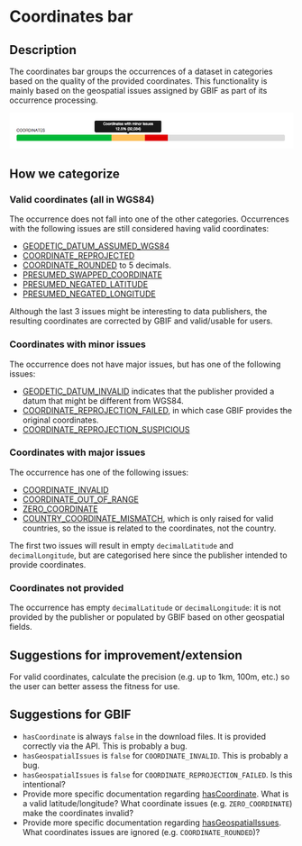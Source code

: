 # Coordinates bar

## Description

The coordinates bar groups the occurrences of a dataset in categories based on the quality of the provided coordinates. This functionality is mainly based on the geospatial issues assigned by GBIF as part of its occurrence processing.

![screenshot](../images/features/coordinates-bar-0debafd0-6c8a-11de-8225-b8a03c50a862.png)

## How we categorize

### Valid coordinates (all in WGS84)

The occurrence does not fall into one of the other categories. Occurrences with the following issues are still considered having valid coordinates:

* [GEODETIC_DATUM_ASSUMED_WGS84](http://gbif.github.io/gbif-api/apidocs/org/gbif/api/vocabulary/OccurrenceIssue.html#GEODETIC_DATUM_ASSUMED_WGS84)
* [COORDINATE_REPROJECTED](http://gbif.github.io/gbif-api/apidocs/org/gbif/api/vocabulary/OccurrenceIssue.html#COORDINATE_REPROJECTED)
* [COORDINATE_ROUNDED](http://gbif.github.io/gbif-api/apidocs/org/gbif/api/vocabulary/OccurrenceIssue.html#COORDINATE_ROUNDED) to 5 decimals.
* [PRESUMED_SWAPPED_COORDINATE](http://gbif.github.io/gbif-api/apidocs/org/gbif/api/vocabulary/OccurrenceIssue.html#PRESUMED_SWAPPED_COORDINATE)
* [PRESUMED_NEGATED_LATITUDE](http://gbif.github.io/gbif-api/apidocs/org/gbif/api/vocabulary/OccurrenceIssue.html#PRESUMED_NEGATED_LATITUDE)
* [PRESUMED_NEGATED_LONGITUDE](http://gbif.github.io/gbif-api/apidocs/org/gbif/api/vocabulary/OccurrenceIssue.html#PRESUMED_NEGATED_LONGITUDE)

Although the last 3 issues might be interesting to data publishers, the resulting coordinates are corrected by GBIF and valid/usable for users.

### Coordinates with minor issues

The occurrence does not have major issues, but has one of the following issues:

* [GEODETIC_DATUM_INVALID](http://gbif.github.io/gbif-api/apidocs/org/gbif/api/vocabulary/OccurrenceIssue.html#GEODETIC_DATUM_INVALID) indicates that the publisher provided a datum that might be different from WGS84.
* [COORDINATE_REPROJECTION_FAILED](http://gbif.github.io/gbif-api/apidocs/org/gbif/api/vocabulary/OccurrenceIssue.html#COORDINATE_REPROJECTION_FAILED), in which case GBIF provides the original coordinates.
* [COORDINATE_REPROJECTION_SUSPICIOUS](http://gbif.github.io/gbif-api/apidocs/org/gbif/api/vocabulary/OccurrenceIssue.html#COORDINATE_REPROJECTION_SUSPICIOUS) 

### Coordinates with major issues

The occurrence has one of the following issues:

* [COORDINATE_INVALID](http://gbif.github.io/gbif-api/apidocs/org/gbif/api/vocabulary/OccurrenceIssue.html#COORDINATE_INVALID)
* [COORDINATE_OUT_OF_RANGE](http://gbif.github.io/gbif-api/apidocs/org/gbif/api/vocabulary/OccurrenceIssue.html#COORDINATE_OUT_OF_RANGE)
* [ZERO_COORDINATE](http://gbif.github.io/gbif-api/apidocs/org/gbif/api/vocabulary/OccurrenceIssue.html#ZERO_COORDINATE)
* [COUNTRY_COORDINATE_MISMATCH](http://gbif.github.io/gbif-api/apidocs/org/gbif/api/vocabulary/OccurrenceIssue.html#COUNTRY_COORDINATE_MISMATCH), which is only raised for valid countries, so the issue is related to the coordinates, not the country.

The first two issues will result in empty `decimalLatitude` and `decimalLongitude`, but are categorised here since the publisher intended to provide coordinates.

### Coordinates not provided

The occurrence has empty `decimalLatitude` or `decimalLongitude`: it is not provided by the publisher or populated by GBIF based on other geospatial fields.

## Suggestions for improvement/extension

For valid coordinates, calculate the precision (e.g. up to 1km, 100m, etc.) so the user can better assess the fitness for use.

## Suggestions for GBIF

* `hasCoordinate` is always `false` in the download files. It is provided correctly via the API. This is probably a bug.
* `hasGeospatialIssues` is `false` for `COORDINATE_INVALID`. This is probably a bug.
* `hasGeospatialIssues` is `false` for `COORDINATE_REPROJECTION_FAILED`. Is this intentional?
* Provide more specific documentation regarding [hasCoordinate](http://gbif.github.io/dwc-api/apidocs/org/gbif/dwc/terms/GbifTerm.html#hasCoordinate). What is a valid latitude/longitude? What coordinate issues (e.g. `ZERO_COORDINATE`) make the coordinates invalid?
* Provide more specific documentation regarding [hasGeospatialIssues](http://gbif.github.io/dwc-api/apidocs/org/gbif/dwc/terms/GbifTerm.html#hasGeospatialIssues). What coordinates issues are ignored (e.g. `COORDINATE_ROUNDED`)?
